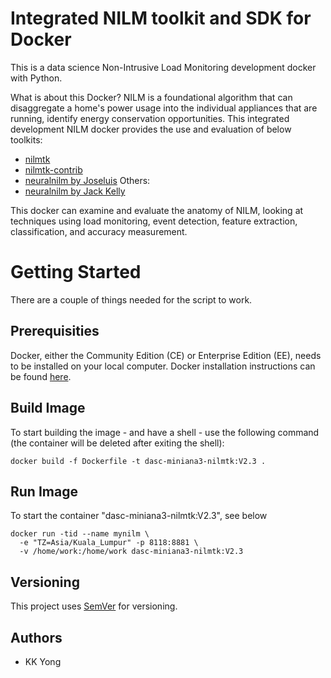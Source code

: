 # Integrated NILM toolkit and SDK for Docker
This is a data science Non-Intrusive Load Monitoring development docker with Python.  

What is about this Docker?
NILM is a foundational algorithm that can disaggregate a home's power usage into the individual appliances that are running, identify energy conservation opportunities. This integrated development NILM docker provides the use and evaluation of below toolkits:
- [nilmtk](https://github.com/nilmtk/nilmtk)
- [nilmtk-contrib](https://github.com/nilmtk/nilmtk-contrib) 
- [neuralnilm by Joseluis](https://github.com/joseluis1061/neuralnilm.git)
Others:
- [neuralnilm by Jack Kelly](https://github.com/JackKelly/neuralnilm)

This docker can examine and evaluate the anatomy of NILM, looking at techniques using load monitoring, event detection, feature extraction, classification, and accuracy measurement.

# Getting Started
There are a couple of things needed for the script to work.

## Prerequisities
Docker, either the Community Edition (CE) or Enterprise Edition (EE), needs to be installed on your local computer.  Docker installation instructions can be found [here](https://docs.docker.com/install/).  

## Build Image
To start building the image - and have a shell - use the following command (the container will be deleted after exiting the shell):
```
docker build -f Dockerfile -t dasc-miniana3-nilmtk:V2.3 .
```

## Run Image
To start the container "dasc-miniana3-nilmtk:V2.3", see below
```
docker run -tid --name mynilm \
  -e "TZ=Asia/Kuala_Lumpur" -p 8118:8881 \
  -v /home/work:/home/work dasc-miniana3-nilmtk:V2.3
```

## Versioning
This project uses [SemVer](http://semver.org/) for versioning. 

## Authors
- KK Yong
